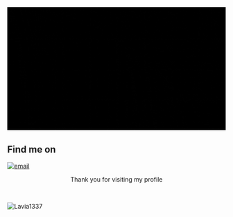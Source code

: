 <div align="center">
  <img src="https://github.com/Lavia1337/Lavia1337/blob/main/welcome.gif" alt="Welcome">

  <!--## Github Stats
  ![Lavia1337's GitHub stats](https://github-readme-stats.vercel.app/api?username=Lavia1337&show_icons=true&theme=dark)

  <p><img src="https://github-readme-stats.vercel.app/api/top-langs?username=Lavia1337&show_icons=true&locale=en&layout=compact&theme=dark" alt="Lavia1337" /></p>
  -->
  <br>
</div>

## Find me on
<p>
  <a href="laviasusanto@gmail.com"><img src="https://img.icons8.com/color/96/000000/gmail.png" alt="email"/></a>

<br>
<div align="center">
<p>Thank you for visiting my profile</p>
  <!-- , please leave something in my guestbook 👇 :
 <a href="https://github.com/Lavia1337/Lavia1337/issues/3#issuecomment-new"><img src="https://github.com/Lavia1337/Lavia1337/blob/main/GUEST_BOOK_GIF.gif" alt="Guest book"></a>-->
</div>

<br>
<p align="left"> <img src="https://komarev.com/ghpvc/?username=Lavia1337&label=Profile%20views&color=0e75b6&style=flat" alt="Lavia1337" /> </p>
